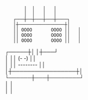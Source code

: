            │  │   │   │             
           │  │   │   │             
       ┌───┼──┼───┼───┼────┐        
       │┼─────────────────┼│        
       ││ OOOO       OOOO ││   │    
       ││ OOOO       OOOO ││   │    
       ││ OOOO       OOOO ││   │    
 ┌─────┼│                 │┼───┘    
 │     ││  (-        -)   ││        
 │     ││    --------     ││        
       │┼─────────────────┼│        
       └──────┼───┼────────┘        
              │   │                 
              │   │                 